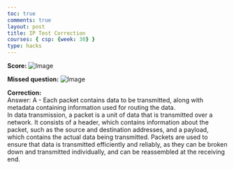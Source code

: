 ```yaml
---
toc: true
comments: true
layout: post
title: IP Test Correction
courses: { csp: {week: 30} }
type: hacks
---
```



**Score:**
![Image](https://github.com/nighthawkcoders/teacher_portfolio/assets/67357222/afc5cd31-f4a9-4d7e-9324-cb3f72d24d03)


**Missed question:**
![Image](https://github.com/nighthawkcoders/teacher_portfolio/assets/67357222/c07c26f7-5398-460c-b769-df0b857a02cc)

**Correction:**
<br>
Answer: A - Each packet contains data to be transmitted, along with metadata containing information used for routing the data.
<br>
In data transmission, a packet is a unit of data that is transmitted over a network. It consists of a header, which contains information about the packet, such as the source and destination addresses, and a payload, which contains the actual data being transmitted. Packets are used to ensure that data is transmitted efficiently and reliably, as they can be broken down and transmitted individually, and can be reassembled at the receiving end.